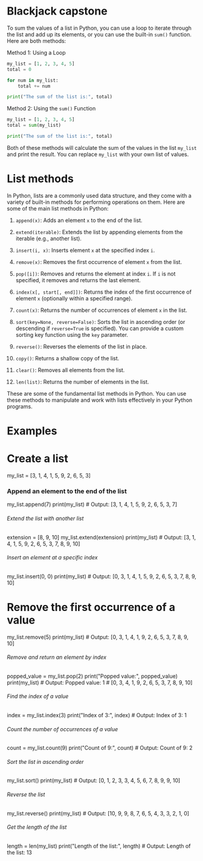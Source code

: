 # Blackjack capstone
To sum the values of a list in Python, you can use a loop to iterate through the list and add up its elements, or you can use the built-in `sum()` function. Here are both methods:

Method 1: Using a Loop

```python
my_list = [1, 2, 3, 4, 5]
total = 0

for num in my_list:
    total += num

print("The sum of the list is:", total)
```

Method 2: Using the `sum()` Function

```python
my_list = [1, 2, 3, 4, 5]
total = sum(my_list)

print("The sum of the list is:", total)
```

Both of these methods will calculate the sum of the values in the list `my_list` and print the result. You can replace `my_list` with your own list of values.
# List methods

In Python, lists are a commonly used data structure, and they come with a variety of built-in methods for performing operations on them. Here are some of the main list methods in Python:

1. `append(x)`: Adds an element `x` to the end of the list.

2. `extend(iterable)`: Extends the list by appending elements from the iterable (e.g., another list).

3. `insert(i, x)`: Inserts element `x` at the specified index `i`.

4. `remove(x)`: Removes the first occurrence of element `x` from the list.

5. `pop([i])`: Removes and returns the element at index `i`. If `i` is not specified, it removes and returns the last element.

6. `index(x[, start[, end]])`: Returns the index of the first occurrence of element `x` (optionally within a specified range).

7. `count(x)`: Returns the number of occurrences of element `x` in the list.

8. `sort(key=None, reverse=False)`: Sorts the list in ascending order (or descending if `reverse=True` is specified). You can provide a custom sorting key function using the `key` parameter.

9. `reverse()`: Reverses the elements of the list in place.

10. `copy()`: Returns a shallow copy of the list.

11. `clear()`: Removes all elements from the list.

12. `len(list)`: Returns the number of elements in the list.

These are some of the fundamental list methods in Python. You can use these methods to manipulate and work with lists effectively in your Python programs.
# Examples
# Create a list
my_list = [3, 1, 4, 1, 5, 9, 2, 6, 5, 3]

### Append an element to the end of the list
my_list.append(7)
print(my_list)  # Output: [3, 1, 4, 1, 5, 9, 2, 6, 5, 3, 7]

###### Extend the list with another list
extension = [8, 9, 10]
my_list.extend(extension)
print(my_list)  # Output: [3, 1, 4, 1, 5, 9, 2, 6, 5, 3, 7, 8, 9, 10]

###### Insert an element at a specific index
my_list.insert(0, 0)
print(my_list)  # Output: [0, 3, 1, 4, 1, 5, 9, 2, 6, 5, 3, 7, 8, 9, 10]

# Remove the first occurrence of a value
my_list.remove(5)
print(my_list)  # Output: [0, 3, 1, 4, 1, 9, 2, 6, 5, 3, 7, 8, 9, 10]

###### Remove and return an element by index
popped_value = my_list.pop(2)
print("Popped value:", popped_value)
print(my_list)  # Output: Popped value: 1
                #         [0, 3, 4, 1, 9, 2, 6, 5, 3, 7, 8, 9, 10]

###### Find the index of a value
index = my_list.index(3)
print("Index of 3:", index)  # Output: Index of 3: 1

###### Count the number of occurrences of a value
count = my_list.count(9)
print("Count of 9:", count)  # Output: Count of 9: 2

###### Sort the list in ascending order
my_list.sort()
print(my_list)  # Output: [0, 1, 2, 3, 3, 4, 5, 6, 7, 8, 9, 9, 10]

###### Reverse the list
my_list.reverse()
print(my_list)  # Output: [10, 9, 9, 8, 7, 6, 5, 4, 3, 3, 2, 1, 0]

###### Get the length of the list
length = len(my_list)
print("Length of the list:", length)  # Output: Length of the list: 13
